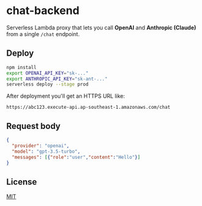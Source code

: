 # chat-backend

Serverless Lambda proxy that lets you call **OpenAI** and **Anthropic (Claude)**
from a single `/chat` endpoint.

## Deploy

```bash
npm install
export OPENAI_API_KEY="sk-..."
export ANTHROPIC_API_KEY="sk-ant-..."
serverless deploy --stage prod
```

After deployment you'll get an HTTPS URL like:

```
https://abc123.execute-api.ap-southeast-1.amazonaws.com/chat
```

## Request body

```json
{
  "provider": "openai",
  "model": "gpt-3.5-turbo",
  "messages": [{"role":"user","content":"Hello"}]
}
```

## License

[MIT](https://github.com/jonathanlee06/cloud-chat-backend/blob/main/LICENSE)
